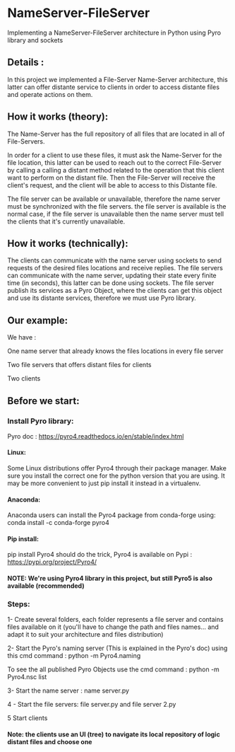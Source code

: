 # NameServer-FileServer
Implementing a NameServer-FileServer architecture in Python using Pyro library and sockets 

## Details :

In this project we implemented a File-Server Name-Server architecture, this latter can offer distante service to clients in order to access distante files and operate actions on them.

## How it works (theory):

The Name-Server has the full repository of all files that are located in all of File-Servers.

In order for a client to use these files, it must ask the Name-Server for the file location, this latter can be used to reach out to the correct File-Server by calling a calling a distant method related to the operation that this client want to perform on the distant file. Then the File-Server will receive the client's request, and the client will be able to access to this Distante file.

The file server can be available or unavailable, therefore the name server must be synchronized with the file servers. the file server is available is the normal case, if the file server is unavailable then the name server must tell the clients that it's currently unavailable.

## How it works (technically):

The clients can communicate with the name server using sockets to send requests of the desired files locations and receive replies. 
The file servers can communicate with the name server, updating their state every finite time (in seconds), this latter can be done using sockets.
The file server publish its services as a Pyro Object, where the clients can get this object and use its distante services, therefore we must use Pyro library.

## Our example:
We have :

One name server that already knows the files locations in every file server

Two file servers that offers distant files for clients

Two clients 

## Before we start:
### Install Pyro library:
Pyro doc : https://pyro4.readthedocs.io/en/stable/index.html
#### Linux:
Some Linux distributions offer Pyro4 through their package manager. Make sure you install the correct one for the python version that you are using. It may be more convenient to just pip install it instead in a virtualenv.
#### Anaconda:
Anaconda users can install the Pyro4 package from conda-forge using: conda install -c conda-forge pyro4
#### Pip install:
pip install Pyro4 should do the trick, Pyro4 is available on Pypi : https://pypi.org/project/Pyro4/

#### NOTE: We're using Pyro4 library in this project, but still Pyro5 is also available (recommended)

### Steps:
1- Create several folders, each folder represents a file server and contains files available on it (you'll have to change the path and files names... and adapt it to suit your architecture and files distribution)

2- Start the Pyro's naming server (This is explained in the Pyro's doc) using this cmd command : python -m Pyro4.naming 

  To see the all published Pyro Objects use the cmd command : python -m Pyro4.nsc list
  
3- Start the name server : name server.py

4 - Start the file servers: file server.py and file server 2.py

5 Start clients
 
#### Note: the clients use an UI (tree) to navigate its local repository of logic distant files and choose one



